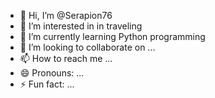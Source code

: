 - 👋 Hi, I’m @Serapion76
- 👀 I’m interested in in traveling
- 🌱 I’m currently learning Python programming
- 💞️ I’m looking to collaborate on ...
- 📫 How to reach me ...
- 😄 Pronouns: ...
- ⚡ Fun fact: ...

<!---
Serapion76/Serapion76 is a ✨ special ✨ repository because its `README.md` (this file) appears on your GitHub profile.
You can click the Preview link to take a look at your changes.
--->
